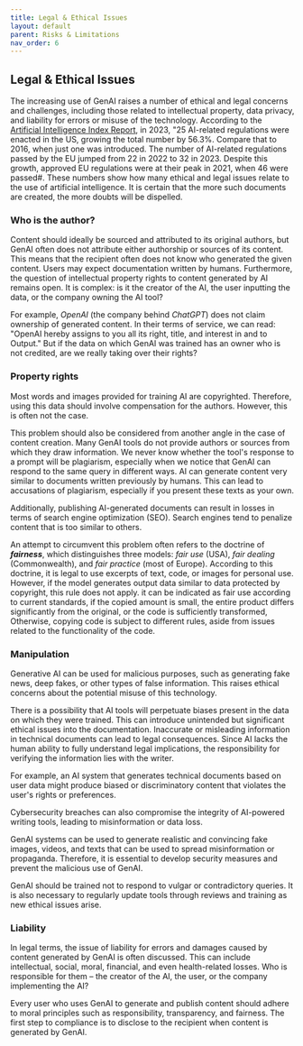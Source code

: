 ```yaml
---
title: Legal & Ethical Issues
layout: default
parent: Risks & Limitations
nav_order: 6
---
```


## **Legal & Ethical Issues** ##

The increasing use of GenAI raises a number of ethical and legal concerns and challenges, including those related to intellectual property, data privacy, and liability for errors or misuse of the technology. According to the [Artificial Intelligence Index Report](https://aiindex.stanford.edu/wp-content/uploads/2023/04/HAI_AI-Index-Report_2023.pdf), in 2023, "25 AI-related regulations were enacted in the US, growing the total number by 56.3%. Compare that to 2016, when just one was introduced. The number of AI-related regulations passed by the EU jumped from 22 in 2022 to 32 in 2023. Despite this growth, approved EU regulations were at their peak in 2021, when 46 were passed#. These numbers show how many ethical and legal issues relate to the use of artificial intelligence. It is certain that the more such documents are created, the more doubts will be dispelled.

### Who is the author? ###
Content should ideally be sourced and attributed to its original authors, but GenAI often does not attribute either authorship or sources of its content. This means that the recipient often does not know who generated the given content. Users may expect documentation written by humans. Furthermore, the question of intellectual property rights to content generated by AI remains open. It is complex: is it the creator of the AI, the user inputting the data, or the company owning the AI tool?

For example, *OpenAI* (the company behind *ChatGPT*) does not claim ownership of generated content. In their terms of service, we can read: "OpenAI hereby assigns to you all its right, title, and interest in and to Output." But if the data on which GenAI was trained has an owner who is not credited, are we really taking over their rights?


### Property rights ###
Most words and images provided for training AI are copyrighted. Therefore, using this data should involve compensation for the authors. However, this is often not the case.

This problem should also be considered from another angle in the case of content creation. Many GenAI tools do not provide authors or sources from which they draw information. We never know whether the tool's response to a prompt will be plagiarism, especially when we notice that GenAI can respond to the same query in different ways. AI can generate content very similar to documents written previously by humans. This can lead to accusations of plagiarism, especially if you present these texts as your own.

Additionally, publishing AI-generated documents can result in losses in terms of search engine optimization (SEO). Search engines tend to penalize content that is too similar to others.

An attempt to circumvent this problem often refers to the doctrine of ***fairness***, which distinguishes three models: *fair use* (USA), *fair dealing* (Commonwealth), and *fair practice* (most of Europe). According to this doctrine, it is legal to use excerpts of text, code, or images for personal use. However, if the model generates output data similar to data protected by copyright, this rule does not apply. it can be indicated as fair use according to current standards, if the copied amount is small, the entire product differs significantly from the original, or the code is sufficiently transformed, Otherwise, copying code is subject to different rules, aside from issues related to the functionality of the code.

### Manipulation ### 
Generative AI can be used for malicious purposes, such as generating fake news, deep fakes, or other types of false information. This raises ethical concerns about the potential misuse of this technology.

There is a possibility that AI tools will perpetuate biases present in the data on which they were trained. This can introduce unintended but significant ethical issues into the documentation. Inaccurate or misleading information in technical documents can lead to legal consequences. Since AI lacks the human ability to fully understand legal implications, the responsibility for verifying the information lies with the writer.

For example, an AI system that generates technical documents based on user data might produce biased or discriminatory content that violates the user's rights or preferences.

Cybersecurity breaches can also compromise the integrity of AI-powered writing tools, leading to misinformation or data loss.

GenAI systems can be used to generate realistic and convincing fake images, videos, and texts that can be used to spread misinformation or propaganda. Therefore, it is essential to develop security measures and prevent the malicious use of GenAI.

GenAI should be trained not to respond to vulgar or contradictory queries. It is also necessary to regularly update tools through reviews and training as new ethical issues arise.

### Liability ###
In legal terms, the issue of liability for errors and damages caused by content generated by GenAI is often discussed. This can include intellectual, social, moral, financial, and even health-related losses. Who is responsible for them – the creator of the AI, the user, or the company implementing the AI?

Every user who uses GenAI to generate and publish content should adhere to moral principles such as responsibility, transparency, and fairness. The first step to compliance is to disclose to the recipient when content is generated by GenAI.
